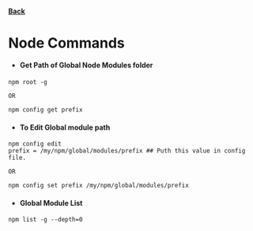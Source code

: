 #### [Back](./README.md)

# Node Commands

* #### Get Path of Global Node Modules folder
```shell
npm root -g

OR

npm config get prefix
```

* #### To Edit Global module path
```shell
npm config edit
prefix = /my/npm/global/modules/prefix ## Puth this value in config file.

OR 

npm config set prefix /my/npm/global/modules/prefix
```

* #### Global Module List
```shell
npm list -g --depth=0
```